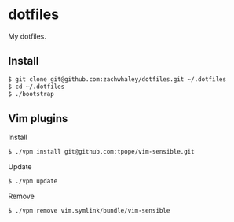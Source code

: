 dotfiles
========

My dotfiles.

Install
-------

```bash
$ git clone git@github.com:zachwhaley/dotfiles.git ~/.dotfiles
$ cd ~/.dotfiles
$ ./bootstrap
```

Vim plugins
------------------

Install

```bash
$ ./vpm install git@github.com:tpope/vim-sensible.git
```

Update

```bash
$ ./vpm update
```

Remove

```bash
$ ./vpm remove vim.symlink/bundle/vim-sensible
```
